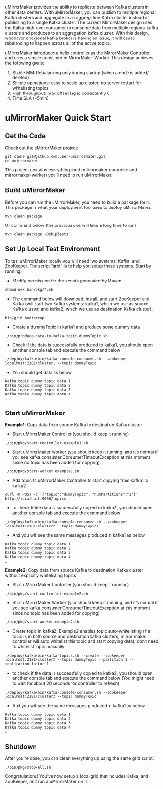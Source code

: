 uMirrorMaker provides the ability to replicate between Kafka clusters in other data centers. With uMirrorMaker, you can publish to multiple regional Kafka clusters and aggregate in an aggregation Kafka cluster instead of publishing to a single Kafka cluster.
The current MirrorMaker design uses the Kafka high level consumer to consume data from multiple regional kafka clusters and produces to an aggregation kafka cluster. With this design, whenever a regional kafka broker is having an issue, it will cause rebalancing to happen across all of the active topics.

uMirrorMaker introduces a helix controller as the MirrorMaker Controller and uses a simple consumer in MirrorMaker Worker. This design achieves the following goals:

1. Stable MM: Rebalancing only during startup (when a node is added/ deleted)
2. Simple operations: easy to scale up cluster, no server restart for whitelisting topics
3. High throughput: max offset lag is consistently 0.
4. Time SLA (~5min)

# uMirrorMaker Quick Start

## Get the Code
Check out the uMirrorMaker project:
```
git clone git@github.com:uber/umirrormaker.git
cd umirrormaker
```
This project contains everything (both mirrormaker-controller and mirrormaker-worker) you’ll need to run uMirrorMaker.

## Build uMirrorMaker
Before you can run the uMirrorMaker, you need to build a package for it. This package is what your deployment tool uses to deploy uMirrorMaker.
```
mvn clean package
```
Or command below (the previous one will take a long time to run)
```
mvn clean package -DskipTests
```

## Set Up Local Test Environment
To test uMirrorMaker locally you will need two systems: [Kafka](http://kafka.apache.org/), and [ZooKeeper](http://zookeeper.apache.org/). The script “grid” is to help you setup these systems. Start by running:
- Modify permission for the scripts generated by Maven.
```
chmod u+x bin/pkg/*.sh
```
- The command below will download, install, and start ZooKeeper and Kafka (will start two Kafka systems: kafka1, which we use as source Kafka cluster, and kafka2, which we use as destination Kafka cluster).
```
bin/grid bootstrap
```
- Create a dummyTopic in kafka1 and produce some dummy data
```
./bin/produce-data-to-kafka-topic-dummyTopic.sh
```
- Check if the data is successfully produced to kafka1, you should open another console tab and execute the command below
```
./deploy/kafka/bin/kafka-console-consumer.sh --zookeeper localhost:2181/cluster1 --topic dummyTopic
```
- You should get data as below:
```
Kafka topic dummy topic data 1
Kafka topic dummy topic data 2
Kafka topic dummy topic data 3
Kafka topic dummy topic data 4
…
```

## Start uMirrorMaker

**Example1**: Copy data from source Kafka to destination Kafka cluster

- Start uMirrorMaker Controller (you should keep it running)
```
./bin/pkg/start-controller-example1.sh
```

- Start uMirrorMaker Worker (you should keep it running, and it’s normal if you see kafka.consumer.ConsumerTimeoutException at this moment since no topic has been added for copying)
```
./bin/pkg/start-worker-example1.sh
```

- Add topic to uMirrorMaker Controller to start copying from kafka1 to kafka2
```
curl -X POST -d '{"topic":"dummyTopic", "numPartitions":"1"}' http://localhost:9000/topics
```

- to check if the data is successfully copied to kafka2, you should open another console tab and execute the command below
```
./deploy/kafka/bin/kafka-console-consumer.sh --zookeeper localhost:2181/cluster2 --topic dummyTopic1
```

- And you will see the same messages produced in kafka1 as below:
```
Kafka topic dummy topic data 1
Kafka topic dummy topic data 2
Kafka topic dummy topic data 3
Kafka topic dummy topic data 4
…
```

**Example2**: Copy data from source Kafka to destination Kafka cluster without explicitly whitelisting topics

- Start uMirrorMaker Controller (you should keep it running)
```
./bin/pkg/start-controller-example2.sh
```

- Start uMirrorMaker Worker (you should keep it running, and it’s normal if you see kafka.consumer.ConsumerTimeoutException at this moment since no topic has been added for copying)
```
./bin/pkg/start-worker-example2.sh
```

- Create topic in kafka2; Example2 enables topic auto-whitelisting (if a topic is in both source and destination kafka clusters, mirror maker controller will auto whitelist this topic and start copying data), don’t need to whitelist topic manually
```
./deploy/kafka/bin/kafka-topics.sh --create --zookeeper localhost:2181/cluster2 --topic dummyTopic --partition 1 --replication-factor 1
```

- to check if the data is successfully copied to kafka2, you should open another console tab and execute the command below (You might need to wait for about 20 seconds for controller to refresh)
```
./deploy/kafka/bin/kafka-console-consumer.sh --zookeeper localhost:2181/cluster2 --topic dummyTopic
```

- And you will see the same messages produced in kafka1 as below:
```
Kafka topic dummy topic data 1
Kafka topic dummy topic data 2
Kafka topic dummy topic data 3
Kafka topic dummy topic data 4
…
```

## Shutdown
After you’re done, you can clean everything up using the same grid script.
```
./bin/pkg/stop-all.sh
```

Congratulations! You’ve now setup a local grid that includes Kafka, and ZooKeeper, and run a uMirrorMaker on it.
